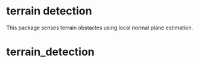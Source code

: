 terrain detection
==============

This package senses terrain obstacles using local normal plane estimation.

# terrain_detection
